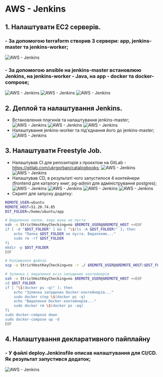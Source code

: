# AWS - Jenkins

## 1. Налаштувати EC2 серверів.
### - За допомогою terraform створив 3 сервери: app, jenkins-master та jenkins-worker;
![AWS - Jenkins](img/1.png)
### - За допомогою ansible на jenkins-master встановлюю Jenkins, на jenkins-worker - Java, на app - docker та docker-compose;
![AWS - Jenkins](img/2.png)
![AWS - Jenkins](img/3.png)
![AWS - Jenkins](img/4.png)

## 2. Деплой та налаштування Jenkins.
- Встановлення плагинів та налаштування jenkins-master;
![AWS - Jenkins](img/5.png)
![AWS - Jenkins](img/6.png)
![AWS - Jenkins](img/7.png)
- Налаштування jenkins-worker та під'єднання його до jenkins-master;
![AWS - Jenkins](img/8.png)
##  3. Налаштувати Freestyle Job.
- Налаштував СІ для репозиторія з проєктом на GitLab - https://gitlab.com/ukrgorban/catalogbooks;
![AWS - Jenkins](img/9.png)
![AWS - Jenkins](img/10.png)
- Налаштував СD, в результаті чого запустилося 4 контейнери (frontend для каталогу книг, pg-admin для адміністрування postgres);
![AWS - Jenkins](img/11.png)
![AWS - Jenkins](img/12.png)
![AWS - Jenkins](img/13.png)
![AWS - Jenkins](img/14.png)
- Скрипт для запуску додатку:
```bash
REMOTE_USER=ubuntu
REMOTE_HOST=51.20.74.85
DST_FOLDER=/home/ubuntu/app

# Видалення папки, якщо вона не пуста
ssh -o StrictHostKeyChecking=no $REMOTE_USER@$REMOTE_HOST <<EOF
if [ -d "$DST_FOLDER" ] && [ "\$(ls -A $DST_FOLDER)" ]; then
    echo "Папка $DST_FOLDER не пуста. Видаляємо..."
    sudo rm -rf $DST_FOLDER
fi
mkdir -p $DST_FOLDER
EOF

# Копіювання файлів
scp -o StrictHostKeyChecking=no -r ./ $REMOTE_USER@$REMOTE_HOST:$DST_FOLDER

# Зупинка і видалення всіх запущених контейнерів
ssh -o StrictHostKeyChecking=no $REMOTE_USER@$REMOTE_HOST <<EOF
cd $DST_FOLDER
if [ "\$(docker ps -q)" ]; then
    echo "Зупинка запущених Docker-контейнерів..."
    sudo docker stop \$(docker ps -q)
    echo "Видалення Docker-контейнерів..."
    sudo docker rm \$(docker ps -aq)
fi
sudo docker-compose down
sudo docker-compose up -d
EOF
```
## 4. Налаштування декларативного пайплайну
### - У файлі deploy.Jenkinsfile описав налаштування для CI/CD. Як результат запустився додаток;
![AWS - Jenkins](img/15.png)
